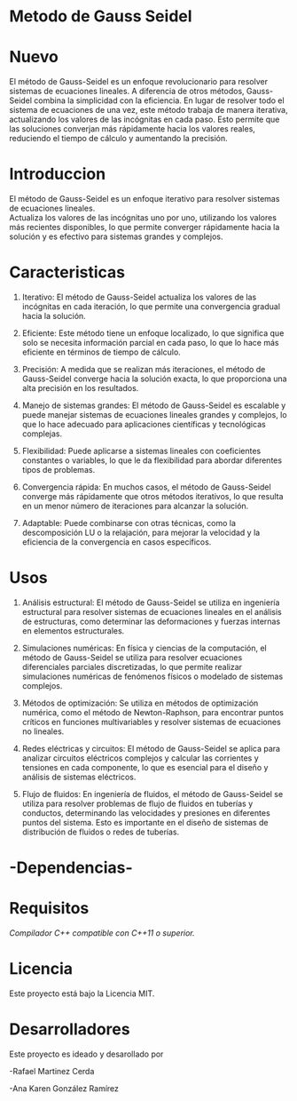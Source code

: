 # Metodo de Gauss Seidel

# Nuevo
El método de Gauss-Seidel es un enfoque revolucionario para resolver sistemas de ecuaciones lineales. A diferencia de otros métodos, Gauss-Seidel combina la simplicidad con la eficiencia. En lugar de resolver todo el sistema de ecuaciones de una vez, este método trabaja de manera iterativa, actualizando los valores de las incógnitas en cada paso. Esto permite que las soluciones converjan más rápidamente hacia los valores reales, reduciendo el tiempo de cálculo y aumentando la precisión.

# Introduccion
El método de Gauss-Seidel es un enfoque iterativo para resolver sistemas de ecuaciones lineales.  
Actualiza los valores de las incógnitas uno por uno, utilizando los valores más recientes disponibles, lo que permite converger rápidamente hacia la solución y es efectivo para sistemas grandes y complejos.

# Caracteristicas 
1. Iterativo: El método de Gauss-Seidel actualiza los valores de las incógnitas en cada iteración, lo que permite una convergencia gradual hacia la solución.

2. Eficiente: Este método tiene un enfoque localizado, lo que significa que solo se necesita información parcial en cada paso, lo que lo hace más eficiente en términos de tiempo de cálculo.

3. Precisión: A medida que se realizan más iteraciones, el método de Gauss-Seidel converge hacia la solución exacta, lo que proporciona una alta precisión en los resultados.

4. Manejo de sistemas grandes: El método de Gauss-Seidel es escalable y puede manejar sistemas de ecuaciones lineales grandes y complejos, lo que lo hace adecuado para aplicaciones científicas y tecnológicas complejas.

5. Flexibilidad: Puede aplicarse a sistemas lineales con coeficientes constantes o variables, lo que le da flexibilidad para abordar diferentes tipos de problemas.

6. Convergencia rápida: En muchos casos, el método de Gauss-Seidel converge más rápidamente que otros métodos iterativos, lo que resulta en un menor número de iteraciones para alcanzar la solución.

7. Adaptable: Puede combinarse con otras técnicas, como la descomposición LU o la relajación, para mejorar la velocidad y la eficiencia de la convergencia en casos específicos.

# Usos
1. Análisis estructural: El método de Gauss-Seidel se utiliza en ingeniería estructural para resolver sistemas de ecuaciones lineales en el análisis de estructuras, como determinar las deformaciones y fuerzas internas en elementos estructurales.

2. Simulaciones numéricas: En física y ciencias de la computación, el método de Gauss-Seidel se utiliza para resolver ecuaciones diferenciales parciales discretizadas, lo que permite realizar simulaciones numéricas de fenómenos físicos o modelado de sistemas complejos.

3. Métodos de optimización: Se utiliza en métodos de optimización numérica, como el método de Newton-Raphson, para encontrar puntos críticos en funciones multivariables y resolver sistemas de ecuaciones no lineales.

4. Redes eléctricas y circuitos: El método de Gauss-Seidel se aplica para analizar circuitos eléctricos complejos y calcular las corrientes y tensiones en cada componente, lo que es esencial para el diseño y análisis de sistemas eléctricos.

5. Flujo de fluidos: En ingeniería de fluidos, el método de Gauss-Seidel se utiliza para resolver problemas de flujo de fluidos en tuberías y conductos, determinando las velocidades y presiones en diferentes puntos del sistema. Esto es importante en el diseño de sistemas de distribución de fluidos o redes de tuberías.

# -Dependencias-

# Requisitos
*Compilador C++ compatible con C++11 o superior.*

# Licencia
Este proyecto está bajo la Licencia MIT.

# Desarrolladores
Este proyecto es ideado y desarollado por

-Rafael Martinez Cerda 

-Ana Karen González Ramírez

